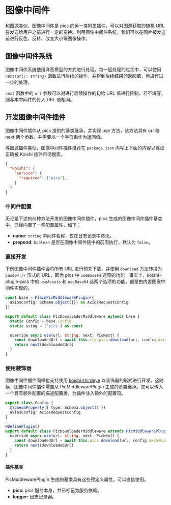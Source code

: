 # 图像中间件

和图源类似，图像中间件是 pics 的另一类附属插件，可以对图源获取的随机 URL 在发送给用户之前进行一定的变换。利用图像中间件系统，我们可以在图片被发送前进行反色、反转、改变大小等图像操作。

## 图像中间件系统

图像中间件系统使用洋葱模型的方式进行处理。每一层处理的过程中，可以使用 `next(url?: string)` 函数进行后续的操作，并得到后续结果的返回值，再进行进一步的处理。

`next` 函数中的 `url` 参数可以对进行后续操作的初始 URL 值进行控制。若不填写，则与本中间件的传入 URL 值相同。

## 开发图像中间件插件

图像中间件插件从 pics 提供的基类继承，并实现 use 方法，该方法具有 url 和 next 两个参数，并需要以一个字符串作为返回值。


与图源插件类似，图像中间件插件推荐在 `package.json` 内写上下面的内容以保证正确被 Koishi 插件市场搜索。

```json
{
  "koishi": {
    "service": {
      "required": ["pics"],
    }
  }
}
```


### 中间件配置

无论是下述的何种方法开发的图像中间件插件，pics 生成的图像中间件插件基类中，已经内置了一些配置属性，如下：

- **name:** `string` 中间件名称，仅在日志记录中体现。
- **prepend:** `boolean` 是否在图像中间件链中的前面执行，默认为 `false`。

### 直接开发

下例图像中间件插件会将所有 URL 进行预先下载，并使用 `download` 方法转换为 `base64://` 形式的 URL，即为 pics 中 `useBase64` 选项的功能。事实上，koishi-plugin-pics 中的 `useAssets` 和 `useBase64` 这两个选项的功能，都是由内置图像中间件实现的。

```ts
const base = PlainPicMiddlewarePlugin({
  axiosConfig: Schema.object({}) as AxiosRequestConfig
})

export default class PicDownloaderMiddleware extends base {
  static Config = base.Config
  static using = ['pics'] as const

  override async use(url: string, next: PicNext) {
    const downloadedUrl = await this.ctx.pics.download(url, config.axiosConfig)
    return next(downloadedUrl)
  }
}
```


### 使用装饰器

图像中间件插件同样也支持使用 [koishi-thirdeye](../decorator/thirdeye.md) 以装饰器的形式进行开发。这时候，图像中间件插件需要从 PicMiddlewarePlugin 生成的基类继承。您可以传入一个具有额外配置的描述配置类，为插件注入额外的配置项。

```ts
export class Config {
  @SchemaProperty({ type: Schema.object() })
  axiosConfig: AxiosRequestConfig
}

@DefinePlugin()
export default class PicDownloaderMiddleware extends PicMiddlewarePlugin(Config) {
  override async use(url: string, next: PicNext) {
    const downloadedUrl = await this.pics.download(url, config.axiosConfig)
    return next(downloadedUrl)
  }
}
```

#### 插件基类

PicMiddlewarePlugin 生成的基类具有这些预定义属性，可以直接使用。

- **pics:** pics 服务本身，并已标记为服务依赖。
- **logger:** 日志记录器。
